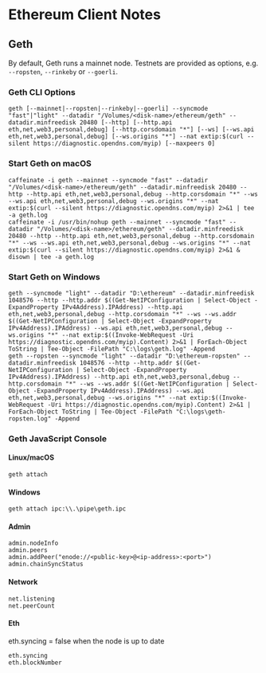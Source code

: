 # Ethereum Client Notes

## Geth

By default, Geth runs a mainnet node. Testnets are provided as options, e.g. `--ropsten`, `--rinkeby` or `--goerli`.

### Geth CLI Options
```
geth [--mainnet|--ropsten|--rinkeby|--goerli] --syncmode "fast"|"light" --datadir "/Volumes/<disk-name>/ethereum/geth" --datadir.minfreedisk 20480 [--http] [--http.api eth,net,web3,personal,debug] [--http.corsdomain "*"] [--ws] [--ws.api eth,net,web3,personal,debug] [--ws.origins "*"] --nat extip:$(curl --silent https://diagnostic.opendns.com/myip) [--maxpeers 0]
```

### Start Geth on macOS
```
caffeinate -i geth --mainnet --syncmode "fast" --datadir "/Volumes/<disk-name>/ethereum/geth" --datadir.minfreedisk 20480 --http --http.api eth,net,web3,personal,debug --http.corsdomain "*" --ws --ws.api eth,net,web3,personal,debug --ws.origins "*" --nat extip:$(curl --silent https://diagnostic.opendns.com/myip) 2>&1 | tee -a geth.log
caffeinate -i /usr/bin/nohup geth --mainnet --syncmode "fast" --datadir "/Volumes/<disk-name>/ethereum/geth" --datadir.minfreedisk 20480 --http --http.api eth,net,web3,personal,debug --http.corsdomain "*" --ws --ws.api eth,net,web3,personal,debug --ws.origins "*" --nat extip:$(curl --silent https://diagnostic.opendns.com/myip) 2>&1 & disown | tee -a geth.log
```
### Start Geth on Windows
```
geth --syncmode "light" --datadir "D:\ethereum" --datadir.minfreedisk 1048576 --http --http.addr $((Get-NetIPConfiguration | Select-Object -ExpandProperty IPv4Address).IPAddress) --http.api eth,net,web3,personal,debug --http.corsdomain "*" --ws --ws.addr $((Get-NetIPConfiguration | Select-Object -ExpandProperty IPv4Address).IPAddress) --ws.api eth,net,web3,personal,debug --ws.origins "*" --nat extip:$((Invoke-WebRequest -Uri https://diagnostic.opendns.com/myip).Content) 2>&1 | ForEach-Object ToString | Tee-Object -FilePath "C:\logs\geth.log" -Append
geth --ropsten --syncmode "light" --datadir "D:\ethereum-ropsten" --datadir.minfreedisk 1048576 --http --http.addr $((Get-NetIPConfiguration | Select-Object -ExpandProperty IPv4Address).IPAddress) --http.api eth,net,web3,personal,debug --http.corsdomain "*" --ws --ws.addr $((Get-NetIPConfiguration | Select-Object -ExpandProperty IPv4Address).IPAddress) --ws.api eth,net,web3,personal,debug --ws.origins "*" --nat extip:$((Invoke-WebRequest -Uri https://diagnostic.opendns.com/myip).Content) 2>&1 | ForEach-Object ToString | Tee-Object -FilePath "C:\logs\geth-ropsten.log" -Append
```

### Geth JavaScript Console

#### Linux/macOS
```
geth attach
```
#### Windows
```
geth attach ipc:\\.\pipe\geth.ipc
```
#### Admin
```
admin.nodeInfo
admin.peers
admin.addPeer("enode://<public-key>@<ip-address>:<port>")
admin.chainSyncStatus
```

#### Network
```
net.listening
net.peerCount
```

#### Eth

eth.syncing = false when the node is up to date

```
eth.syncing
eth.blockNumber
```
